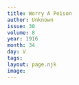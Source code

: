 ```yaml
---
title: Worry A Poison
author: Unknown
issue: 30
volume: 8
year: 1916
month: 34
day: V
tags:
layout: page.njk
image:
---
```





